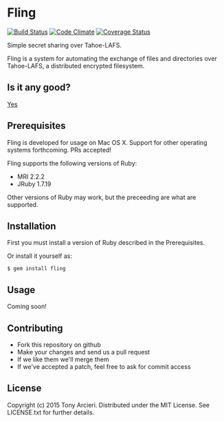Fling
=====
[![Build Status](https://travis-ci.org/cryptosphere/fling.svg)](https://travis-ci.org/cryptosphere/fling)
[![Code Climate](https://codeclimate.com/github/cryptosphere/fling/badges/gpa.svg)](https://codeclimate.com/github/cryptosphere/fling)
[![Coverage Status](https://coveralls.io/repos/cryptosphere/fling/badge.svg)](https://coveralls.io/r/cryptosphere/fling)

Simple secret sharing over Tahoe-LAFS.

Fling is a system for automating the exchange of files and directories over
Tahoe-LAFS, a distributed encrypted filesystem.

## Is it any good?

[Yes](http://news.ycombinator.com/item?id=3067434)

## Prerequisites

Fling is developed for usage on Mac OS X. Support for other operating systems
forthcoming. PRs accepted!

Fling supports the following versions of Ruby:

* MRI 2.2.2
* JRuby 1.7.19

Other versions of Ruby may work, but the preceeding are what are supported.

## Installation

First you must install a version of Ruby described in the Prerequisites.

Or install it yourself as:

    $ gem install fling

## Usage

Coming soon!

## Contributing

* Fork this repository on github
* Make your changes and send us a pull request
* If we like them we'll merge them
* If we've accepted a patch, feel free to ask for commit access

## License

Copyright (c) 2015 Tony Arcieri. Distributed under the MIT License. See
LICENSE.txt for further details.
